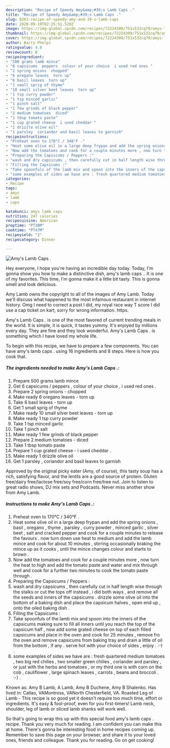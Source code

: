```yaml
---
description: "Recipe of Speedy Amy&amp;#39;s Lamb Caps ."
title: "Recipe of Speedy Amy&amp;#39;s Lamb Caps ."
slug: 8263-recipe-of-speedy-amy-and-39-s-lamb-caps
date: 2020-09-19T02:25:51.528Z
image: https://img-global.cpcdn.com/recipes/72224309/751x532cq70/amys-lamb-caps-recipe-main-photo.jpg
thumbnail: https://img-global.cpcdn.com/recipes/72224309/751x532cq70/amys-lamb-caps-recipe-main-photo.jpg
cover: https://img-global.cpcdn.com/recipes/72224309/751x532cq70/amys-lamb-caps-recipe-main-photo.jpg
author: Barry Phelps
ratingvalue: 4.8
reviewcount: 8
recipeingredient:
- "500 grams lamb mince"
- "6 capsicums  peppers  colour of your choice  i used red ones "
- "2 spring onions  chopped"
- "6 oregano leaves  torn up"
- "6 basil leaves  torn up"
- "1 small sprig of thyme"
- "10 small silver beet leaves  torn up"
- "1 tsp curry powder"
- "1 tsp minced garlic"
- "1 pinch salt"
- "1 few grinds of black pepper"
- "2 medium tomatoes  diced"
- "1 tbsp tomato paste"
- "1 cup grated cheese  i used cheddar "
- "1 drizzle olive oil"
- "1 parsley  coriandor and basil leaves to garnish"
recipeinstructions:
- "Preheat oven to 170°C / 340°F ."
- "Heat some olive oil in a large deep frypan and add the spring onions , basil , oregano , thyme , parsley , curry powder , minced garlic , silver beet , salt and cracked pepper and cook for a couple minutes to release the favours . now turn down use heat to medium and add the lamb mince and cook for about 10 minutes , stirring occasionally braking the mince up as it cooks , until the mince changes colour and starts to brown ."
- "Now add the tomatoes and cook for a couple minutes more , now turn the heat to high and add the tomato paste and water and mix through well and cook for a further two minutes to cook the tomato paste through ."
- "Preparing the Capsicums / Peppers :"
- "wash and dry capsicums , then carefully cut in half length wise through the stalks or cut the tops off instead , i did both ways , and remove all the seeds and inners of the capsicums . drizzle some olive oil into the bottom of a baking dish and place the capsicum halves , open end up , onto the oiled baking dish ."
- "Filling the Capsicums :"
- "Take spoonfuls of the lamb mix and spoon into the inners of the capsicums making sure to fill all inners until you reach the top of the capsicum half , now add some grated cheese on top of each filled capsicums and place in the oven and cook for 25 minutes , remove fro the oven and remove capsicums from baking tray and drain a little of oil from the bottom , if any . serve hot with your choice of sides , enjoy . :-) ."
- "some examples of sides we have are : fresh quartered medium tomatoes , two big red chilies , two smaller green chilies , coriander and parsley , or just with the herbs and tomatoes , or my third one is with corn on the cob , cauliflower , large spinach leaves , carrots , beans and broccoli . :-) ."
categories:
- Recipe
tags:
- amys
- lamb
- caps

katakunci: amys lamb caps 
nutrition: 247 calories
recipecuisine: American
preptime: "PT30M"
cooktime: "PT47M"
recipeyield: "2"
recipecategory: Dinner

---
```



![Amy&#39;s Lamb Caps .](https://img-global.cpcdn.com/recipes/72224309/751x532cq70/amys-lamb-caps-recipe-main-photo.jpg)

Hey everyone, I hope you're having an incredible day today. Today, I'm gonna show you how to make a distinctive dish, amy&#39;s lamb caps .. It is one of my favorites. This time, I'm gonna make it a little bit tasty. This is gonna smell and look delicious.

Amy Lamb owns the copyright to all of the images of Amy Lamb. Today we&#39;ll discuss what happened to the most infamous restaurant in internet history. Omg I need to correct a post I did, my royal race way T score I did use a cap ticket on kart, sorry for wrong information. https.

Amy&#39;s Lamb Caps . is one of the most favored of current trending meals in the world. It is simple, it is quick, it tastes yummy. It's enjoyed by millions every day. They are fine and they look wonderful. Amy&#39;s Lamb Caps . is something which I have loved my whole life.


To begin with this recipe, we have to prepare a few components. You can have amy&#39;s lamb caps . using 16 ingredients and 8 steps. Here is how you cook that.

<!--inarticleads1-->

##### The ingredients needed to make Amy&#39;s Lamb Caps .:

1. Prepare 500 grams lamb mince
1. Get 6 capsicums / peppers , colour of your choice , i used red ones .
1. Prepare 2 spring onions - chopped
1. Make ready 6 oregano leaves - torn up
1. Take 6 basil leaves - torn up
1. Get 1 small sprig of thyme
1. Make ready 10 small silver beet leaves - torn up
1. Make ready 1 tsp curry powder
1. Take 1 tsp minced garlic
1. Take 1 pinch salt
1. Make ready 1 few grinds of black pepper
1. Prepare 2 medium tomatoes - diced
1. Take 1 tbsp tomato paste
1. Prepare 1 cup grated cheese - i used cheddar .
1. Make ready 1 drizzle olive oil
1. Get 1 parsley , coriandor and basil leaves to garnish


Approved by the original picky eater (Amy, of course), this tasty soup has a rich, satisfying flavor, and the lentils are a good source of protein. Gluten free/dairy free/lactose free/soy free/corn free/tree nut. Join to listen to great radio shows, DJ mix sets and Podcasts. Never miss another show from Amy Lamb. 

<!--inarticleads2-->

##### Instructions to make Amy&#39;s Lamb Caps .:

1. Preheat oven to 170°C / 340°F .
1. Heat some olive oil in a large deep frypan and add the spring onions , basil , oregano , thyme , parsley , curry powder , minced garlic , silver beet , salt and cracked pepper and cook for a couple minutes to release the favours . now turn down use heat to medium and add the lamb mince and cook for about 10 minutes , stirring occasionally braking the mince up as it cooks , until the mince changes colour and starts to brown .
1. Now add the tomatoes and cook for a couple minutes more , now turn the heat to high and add the tomato paste and water and mix through well and cook for a further two minutes to cook the tomato paste through .
1. Preparing the Capsicums / Peppers :
1. wash and dry capsicums , then carefully cut in half length wise through the stalks or cut the tops off instead , i did both ways , and remove all the seeds and inners of the capsicums . drizzle some olive oil into the bottom of a baking dish and place the capsicum halves , open end up , onto the oiled baking dish .
1. Filling the Capsicums :
1. Take spoonfuls of the lamb mix and spoon into the inners of the capsicums making sure to fill all inners until you reach the top of the capsicum half , now add some grated cheese on top of each filled capsicums and place in the oven and cook for 25 minutes , remove fro the oven and remove capsicums from baking tray and drain a little of oil from the bottom , if any . serve hot with your choice of sides , enjoy . :-) .
1. some examples of sides we have are : fresh quartered medium tomatoes , two big red chilies , two smaller green chilies , coriander and parsley , or just with the herbs and tomatoes , or my third one is with corn on the cob , cauliflower , large spinach leaves , carrots , beans and broccoli . :-) .


Known as: Amy B Lamb, A Lamb, Amy B Duchene, Amy B Shalenko. Has lived in: Callao, VAMontross, VANorth Chesterfield, VA. Roasted Leg of Lamb - This recipe is so good yet it doesn&#39;t require too much time, effort or ingredients. It&#39;s easy &amp; fool-proof, even for you first-timers! Lamb neck, shoulder, leg of lamb or sliced lamb shanks will work well. 

So that's going to wrap this up with this special food amy&#39;s lamb caps . recipe. Thank you very much for reading. I am confident you can make this at home. There's gonna be interesting food in home recipes coming up. Remember to save this page on your browser, and share it to your loved ones, friends and colleague. Thank you for reading. Go on get cooking!
